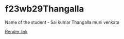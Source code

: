 # f23wb29Thangalla

Name of the student - Sai kumar Thangalla muni venkata

[Render link](https://f23wb29thangalla.onrender.com)
